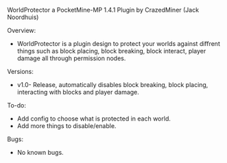 WorldProtector a PocketMine-MP 1.4.1 Plugin by CrazedMiner (Jack Noordhuis)

Overview:
- WorldProtector is a plugin design to protect your worlds against diffrent things such as block placing, block breaking, block   interact, player damage all through permission nodes.

Versions:
- v1.0- Release, automatically disables block breaking, block placing, interacting with blocks and player damage.

To-do:
- Add config to choose what is protected in each world.
- Add more things to disable/enable.

Bugs:
- No known bugs.

